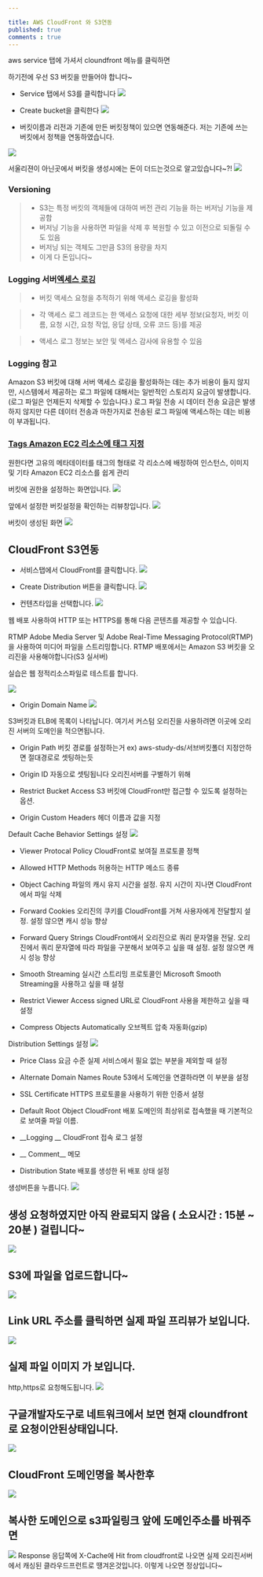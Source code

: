 ```yaml
---

title: AWS CloudFront 와 S3연동
published: true
comments : true
---
```





aws service 탭에 가셔서 cloundfront 메뉴를 클릭하면

하기전에 우선 S3 버킷을 만들어야 합니다~


- Service 탭에서 S3를 클릭합니다 
![](/assets/imgs/2017/06/25/cloudfront-s3-3-20170526.png)


- Create bucket을 클릭한다 
![](/assets/imgs/2017/06/25/cloudfront-s3-4-20170526.png)


- 버킷이름과 리전과 기존에 만든 버킷정책이 있으면 연동해준다. 저는 기존에 쓰는 버킷에서 정책을 연동하였습니다.

![](/assets/imgs/2017/06/25/cloudfront-s3-5-20170526.png)

서울리젼이 아닌곳에서 버킷을 생성시에는 돈이 더드는것으로 알고있습니다~?!
![](/assets/imgs/2017/06/25/cloudfront-s3-6-20170526.png)

### Versioning
> - S3는 특정 버킷의 객체들에 대하여 버전 관리 기능을 하는 버저닝 기능을 제공함
> - 버저닝 기능을 사용하면 파일을 삭제 후 복원할 수 있고 이전으로 되돌릴 수도 있음
> - 버저닝 되는 객체도 그만큼 S3의 용량을 차지
> - 이게 다 돈입니다~

### Logging 서버[엑세스 로깅](http://docs.aws.amazon.com/ko_kr/AmazonS3/latest/dev/ServerLogs.html)
> - 버킷 액세스 요청을 추적하기 위해 액세스 로깅을 활성화

> - 각 액세스 로그 레코드는 한 액세스 요청에 대한 세부 정보(요청자, 버킷 이름, 요청 시간, 요청 작업, 응답 상태, 오류 코드 등)를 제공

> - 액세스 로그 정보는 보안 및 액세스 감사에 유용할 수 있음

### Logging 참고 

Amazon S3 버킷에 대해 서버 액세스 로깅을 활성화하는 데는 추가 비용이 들지 않지만, 시스템에서 제공하는 로그 파일에 대해서는 일반적인 스토리지 요금이 발생합니다. (로그 파일은 언제든지 삭제할 수 있습니다.) 로그 파일 전송 시 데이터 전송 요금은 발생하지 않지만 다른 데이터 전송과 마찬가지로 전송된 로그 파일에 액세스하는 데는 비용이 부과됩니다.

### [Tags Amazon EC2 리소스에 태그 지정](http://docs.aws.amazon.com/ko_kr/AWSEC2/latest/UserGuide/Using_Tags.html)

원한다면 고유의 메타데이터를 태그의 형태로 각 리소스에 배정하여 인스턴스, 이미지 및 기타 Amazon EC2 리소스를 쉽게 관리

버킷에 권한을 설정하는 화면입니다. 
![](/assets/imgs/2017/06/25/cloudfront-s3-7-20170526.png)

앞에서 설정한 버킷설정을 확인하는 리뷰창입니다. 
![](/assets/imgs/2017/06/25/cloudfront-s3-8-20170526.png)


버킷이 생성된 화면 
![](/assets/imgs/2017/06/25/cloudfront-s3-9-20170526.png)


## CloudFront S3연동
- 서비스탭에서 CloudFront를 클릭합니다. 
![](/assets/imgs/2017/06/25/cloudfront-s3-1-20170526.png)

- Create Distribution 버튼을 클릭합니다. 
![](/assets/imgs/2017/06/25/cloudfront-s3-2-20170526.png)

- 컨텐츠타입을 선택합니다. 
![](/assets/imgs/2017/06/25/cloudfront-s3-10-20170526.png)

웹 배포 사용하여 HTTP 또는 HTTPS를 통해 다음 콘텐츠를 제공할 수 있습니다.

RTMP Adobe Media Server 및 Adobe Real-Time Messaging Protocol(RTMP)을 사용하여 미디어 파일을 스트리밍합니다. RTMP 배포에서는 Amazon S3 버킷을 오리진을 사용해야합니다(S3 실서버)

실습은 웹 정적리소스파일로 테스트를 합니다. 

![](/assets/imgs/2017/06/25/cloudfront-s3-11-20170526.png)


- Origin Domain Name 
![](/assets/imgs/2017/06/25/cloudfront-s3-12-20170526.png)

S3버킷과 ELB에 목록이 나타납니다. 여기서 커스텀 오리진을 사용하려면 이곳에 오리진 서버의 도메인을 적으면됩니다.

- Origin Path 
버킷 경로를 설정하는거 ex) aws-study-ds/서브버킷폴더 지정안하면 절대경로로 셋팅하는듯

- Origin ID
자동으로 셋팅됩니다 오리진서버를 구별하기 위해

- Restrict Bucket Access 
S3 버킷에 CloudFront만 접근할 수 있도록 설정하는 옵션.

- Origin Custom Headers 
헤더 이름과 값을 지정

Default Cache Behavior Settings 설정 
![](/assets/imgs/2017/06/25/cloudfront-s3-13-20170526.png)

- Viewer Protocal Policy 
CloudFront로 보여질 프로토콜 정책

- Allowed HTTP Methods 
허용하는 HTTP 메소드 종류

- Object Caching 
파일의 캐시 유지 시간을 설정. 유지 시간이 지나면 CloudFront에서 파일 삭제

- Forward Cookies 
오리진의 쿠키를 CloudFront를 거쳐 사용자에게 전달할지 설정. 설정 않으면 캐시 성능 향상

- Forward Query Strings
CloudFront에서 오리진으로 쿼리 문자열을 전달. 오리진에서 쿼리 문자열에 따라 파일을 구분해서 보여주고 싶을 때 설정. 설정 않으면 캐시 성능 향상

- Smooth Streaming
실시간 스트리밍 프로토콜인 Microsoft Smooth Streaming을 사용하고 싶을 때 설정

- Restrict Viewer Access 
signed URL로 CloudFront 사용을 제한하고 싶을 때 설정

- Compress Objects Automatically 
오브젝트 압축 자동화(gzip)

Distribution Settings 설정
![](/assets/imgs/2017/06/25/cloudfront-s3-14-20170526.png)
- Price Class 
요금 수준 실제 서비스에서 필요 없는 부분을 제외할 때 설정

- Alternate Domain Names 
Route 53에서 도메인을 연결하라면 이 부분을 설정

- SSL Certificate
HTTPS 프로토콜을 사용하기 위한 인증서 설정

- Default Root Object 
CloudFront 배포 도메인의 최상위로 접속했을 때 기본적으로 보여줄 파일 이름.

- __Logging __ 
CloudFront 접속 로그 설정

- __ Comment__ 
메모

- Distribution State
배포를 생성한 뒤 배포 상태 설정

생성버튼을 누릅니다.
![](/assets/imgs/2017/06/25/cloudfront-s3-16-20170526.png)

## 생성 요청하였지만 아직 완료되지 않음 ( 소요시간 : 15분 ~ 20분 ) 걸립니다~
![](/assets/imgs/2017/06/25/cloudfront-s3-15-20170526.png)

## S3에 파일을 업로드합니다~
![](/assets/imgs/2017/06/25/cloudfront-s3-17-20170526.png)

## Link URL 주소를 클릭하면 실제 파일 프리뷰가 보입니다.
![](/assets/imgs/2017/06/25/cloudfront-s3-18-20170526.png)

## 실제 파일 이미지 가 보입니다.

http,https로 요청해도됩니다. 
![](/assets/imgs/2017/06/25/cloudfront-s3-19-20170526.png)


## 구글개발자도구로 네트워크에서 보면 현재 cloundfront로 요청이안된상태입니다.

![](/assets/imgs/2017/06/25/cloudfront-s3-20-20170526.png)

## CloudFront 도메인명을 복사한후
![](/assets/imgs/2017/06/25/cloudfront-s3-22-20170526.png)

## 복사한 도메인으로 s3파일링크 앞에 도메인주소를 바꿔주면
![](/assets/imgs/2017/06/25/cloudfront-s3-23-20170526.png)
Response 응답쪽에 X-Cache에 Hit from cloudfront로 나오면 실제 오리진서버에서 캐싱된 클라우드프런트로 땡겨온것입니다. 이렇게 나오면 정상입니다~